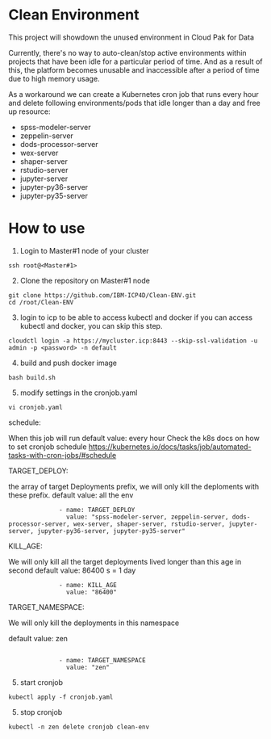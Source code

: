 # Clean Environment
This project will showdown the unused environment in Cloud Pak for Data

Currently, there's no way to auto-clean/stop active environments within projects that have been idle for a particular period of time. And as a result of this, the platform becomes unusable and inaccessible after a period of time due to high memory usage.
 
As a workaround we can create a Kubernetes cron job that runs every hour and delete following environments/pods that idle longer than a day and free up resource:
 
- spss-modeler-server 
- zeppelin-server 
- dods-processor-server 
- wex-server 
- shaper-server 
- rstudio-server 
- jupyter-server 
- jupyter-py36-server 
- jupyter-py35-server



# How to use

1. Login to Master#1 node of your cluster
```
ssh root@<Master#1>
```
2. Clone the repository on Master#1 node 
```
git clone https://github.com/IBM-ICP4D/Clean-ENV.git
cd /root/Clean-ENV
```
3. login to icp to be able to access kubectl and docker
if you can access kubectl and docker, you can skip this step.
```
cloudctl login -a https://mycluster.icp:8443 --skip-ssl-validation -u admin -p <password> -n default
```
4. build and push docker image
```
bash build.sh
```
5. modify settings in the cronjob.yaml
```
vi cronjob.yaml
```

schedule: 

When this job will run
default value: every hour
Check the k8s docs on how to set cronjob schedule
https://kubernetes.io/docs/tasks/job/automated-tasks-with-cron-jobs/#schedule

TARGET_DEPLOY: 

the array of target Deployments prefix, we will only kill the deploments with these prefix.
default value: all the env
```
              - name: TARGET_DEPLOY
                value: "spss-modeler-server, zeppelin-server, dods-processor-server, wex-server, shaper-server, rstudio-server, jupyter-server, jupyter-py36-server, jupyter-py35-server"
```


KILL_AGE: 

We will only kill all the target deployments lived longer than this age in second
default value: 86400 s = 1 day
```
              - name: KILL_AGE
                value: "86400"
```

TARGET_NAMESPACE:

We will only kill the deployments in this namespace

default value: zen

```

              - name: TARGET_NAMESPACE
                value: "zen"
```

5. start cronjob
```
kubectl apply -f cronjob.yaml
```

5. stop cronjob
```
kubectl -n zen delete cronjob clean-env
```
